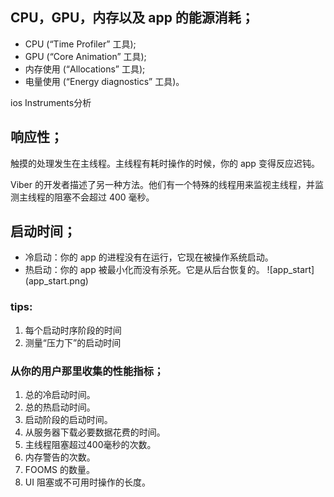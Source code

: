 ## CPU，GPU，内存以及 app 的能源消耗；
* CPU (“Time Profiler” 工具);
* GPU (“Core Animation” 工具);
* 内存使用 (“Allocations” 工具);
* 电量使用 (“Energy diagnostics” 工具)。

ios Instruments分析

## 响应性；
触摸的处理发生在主线程。主线程有耗时操作的时候，你的 app 变得反应迟钝。

Viber 的开发者描述了另一种方法。他们有一个特殊的线程用来监视主线程，并监测主线程的阻塞不会超过 400 毫秒。

## 启动时间；
* 冷启动：你的 app 的进程没有在运行，它现在被操作系统启动。
* 热启动：你的 app 被最小化而没有杀死。它是从后台恢复的。
![app_start] (app_start.png)

### tips:
1. 每个启动时序阶段的时间
2. 测量“压力下”的启动时间

### 从你的用户那里收集的性能指标；
1. 总的冷启动时间。
2. 总的热启动时间。
3. 启动阶段的启动时间。
4. 从服务器下载必要数据花费的时间。
5. 主线程阻塞超过400毫秒的次数。
6. 内存警告的次数。
7. FOOMS 的数量。
8. UI 阻塞或不可用时操作的长度。




